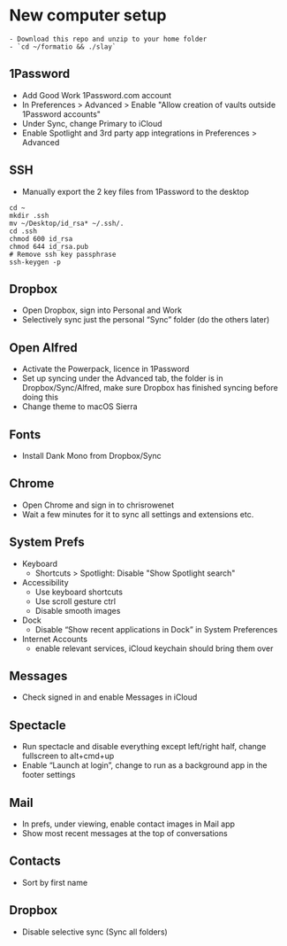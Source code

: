 # New computer setup
```
- Download this repo and unzip to your home folder
- `cd ~/formatio && ./slay`
```

## 1Password
- Add Good Work 1Password.com account
- In Preferences > Advanced > Enable "Allow creation of vaults outside 1Password accounts"
- Under Sync, change Primary to iCloud
- Enable Spotlight and 3rd party app integrations in Preferences > Advanced

## SSH
- Manually export the 2 key files from 1Password to the desktop
```
cd ~
mkdir .ssh
mv ~/Desktop/id_rsa* ~/.ssh/.
cd .ssh
chmod 600 id_rsa
chmod 644 id_rsa.pub
# Remove ssh key passphrase
ssh-keygen -p
```

## Dropbox
- Open Dropbox, sign into Personal and Work
- Selectively sync just the personal “Sync” folder (do the others later)

## Open Alfred
- Activate the Powerpack, licence in 1Password
- Set up syncing under the Advanced tab, the folder is in Dropbox/Sync/Alfred, make sure Dropbox has finished syncing before doing this
- Change theme to macOS Sierra

## Fonts
- Install Dank Mono from Dropbox/Sync

## Chrome
- Open Chrome and sign in to chrisrowenet
- Wait a few minutes for it to sync all settings and extensions etc.

## System Prefs
- Keyboard
    - Shortcuts > Spotlight: Disable "Show Spotlight search"
- Accessibility
    - Use keyboard shortcuts
    - Use scroll gesture ctrl
    - Disable smooth images
- Dock
    - Disable “Show recent applications in Dock” in System Preferences
- Internet Accounts
    - enable relevant services, iCloud keychain should bring them over

## Messages
- Check signed in and enable Messages in iCloud

## Spectacle
- Run spectacle and disable everything except left/right half, change fullscreen to alt+cmd+up
- Enable “Launch at login”, change to run as a background app in the footer settings

## Mail
- In prefs, under viewing, enable contact images in Mail app
- Show most recent messages at the top of conversations

## Contacts
- Sort by first name

## Dropbox
- Disable selective sync (Sync all folders)
